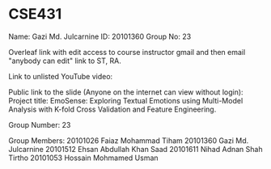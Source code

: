 # CSE431

Name: Gazi Md. Julcarnine
ID: 20101360
Group No: 23

Overleaf link with edit access to course instructor gmail and then email "anybody can edit" link to ST, RA. 

Link to unlisted YouTube video:

Public link to the slide (Anyone on the internet can view without login):
Project title: EmoSense: Exploring Textual Emotions using Multi-Model Analysis with K-fold Cross Validation and Feature Engineering.

Group Number: 23

Group Members: 20101026 Faiaz Mohammad Tiham 20101360 Gazi Md. Julcarnine 20101512 Ehsan Abdullah Khan Saad 20101611 Nihad Adnan Shah Tirtho 20101053 Hossain Mohmamed Usman

